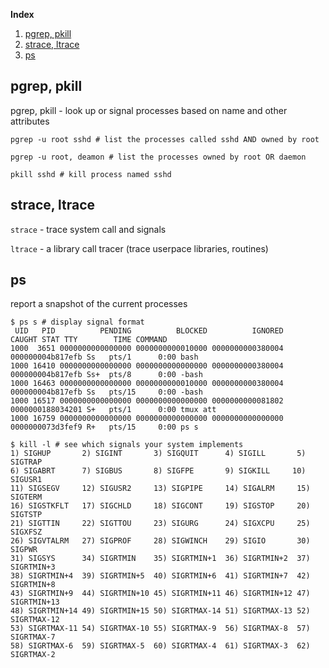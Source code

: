 **Index**

1. [pgrep, pkill](#pgrep)
1. [strace, ltrace](#trace)
1. [ps](#ps)

<a name="pgrep"></a>
## pgrep, pkill
pgrep, pkill - look up or signal processes based on name and other attributes

```shell
pgrep -u root sshd # list the processes called sshd AND owned by root

pgrep -u root, deamon # list the processes owned by root OR daemon

pkill sshd # kill process named sshd
```

<a name="trace"></a>
## strace, ltrace
`strace` - trace system call and signals

`ltrace` - a library call tracer (trace userpace libraries, routines)


<a name="ps"></a>
## ps
report a snapshot of the current processes

```shell
$ ps s # display signal format
 UID   PID          PENDING          BLOCKED          IGNORED           CAUGHT STAT TTY        TIME COMMAND
1000  3651 0000000000000000 0000000000010000 0000000000380004 000000004b817efb Ss   pts/1      0:00 bash
1000 16410 0000000000000000 0000000000000000 0000000000380004 000000004b817efb Ss+  pts/8      0:00 -bash
1000 16463 0000000000000000 0000000000010000 0000000000380004 000000004b817efb Ss   pts/15     0:00 -bash
1000 16517 0000000000000000 0000000000000000 0000000000081802 0000000188034201 S+   pts/1      0:00 tmux att
1000 16759 0000000000000000 0000000000000000 0000000000000000 0000000073d3fef9 R+   pts/15     0:00 ps s

$ kill -l # see which signals your system implements
1) SIGHUP       2) SIGINT       3) SIGQUIT      4) SIGILL       5) SIGTRAP
6) SIGABRT      7) SIGBUS       8) SIGFPE       9) SIGKILL     10) SIGUSR1
11) SIGSEGV     12) SIGUSR2     13) SIGPIPE     14) SIGALRM     15) SIGTERM
16) SIGSTKFLT   17) SIGCHLD     18) SIGCONT     19) SIGSTOP     20) SIGTSTP
21) SIGTTIN     22) SIGTTOU     23) SIGURG      24) SIGXCPU     25) SIGXFSZ
26) SIGVTALRM   27) SIGPROF     28) SIGWINCH    29) SIGIO       30) SIGPWR
31) SIGSYS      34) SIGRTMIN    35) SIGRTMIN+1  36) SIGRTMIN+2  37) SIGRTMIN+3
38) SIGRTMIN+4  39) SIGRTMIN+5  40) SIGRTMIN+6  41) SIGRTMIN+7  42) SIGRTMIN+8
43) SIGRTMIN+9  44) SIGRTMIN+10 45) SIGRTMIN+11 46) SIGRTMIN+12 47) SIGRTMIN+13
48) SIGRTMIN+14 49) SIGRTMIN+15 50) SIGRTMAX-14 51) SIGRTMAX-13 52) SIGRTMAX-12
53) SIGRTMAX-11 54) SIGRTMAX-10 55) SIGRTMAX-9  56) SIGRTMAX-8  57) SIGRTMAX-7
58) SIGRTMAX-6  59) SIGRTMAX-5  60) SIGRTMAX-4  61) SIGRTMAX-3  62) SIGRTMAX-2
```
